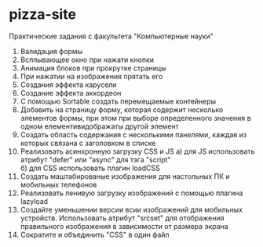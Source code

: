 # pizza-site

Практические задания с факультета "Компьютерные науки"

1. Валидация формы 
2. Всплывающее окно при нажати кнопки 
3. Анимация блоков при прокрутке страницы 
4. При нажатии на изображения прятать его 
5. Создания эффекта карусели 
6. Создание эффекта аккордеон
7. С помощью Sortable создать перемещаемые контейнеры
8. Добавить на страницу форму, которая содержит несколько элементов формы, при этом при выборе определенного значения в одном елементивидображаты другой элемент
9. Создать область содержания с несколькими панелями, каждая из которых связана с заголовком в списке
10. Реализовать асинхронную загрузку CSS и JS
    а) для JS использовать атрибут "defer" или "async" для тэга "script"   
    б) для CSS использовать плагин loadCSS
11. Создать маштабированые изображения для настольных ПК и мобильных телефонов 
12. Реализовать ленивую загрузку изображений с помощью плагина lazyload
13. Создайте уменьшении версии всии изображений для мобильных устройств. Использовать атрибут "srcset" для отображения правильного изображения в зависимости от размера экрана
14. Сократите и объединить "CSS" в один файл
